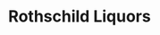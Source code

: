 ---
title: "Rothschild Liquors"
url: /chicago/rothschild-liquors-west-roosevelt-road/
shop: alcohol
---